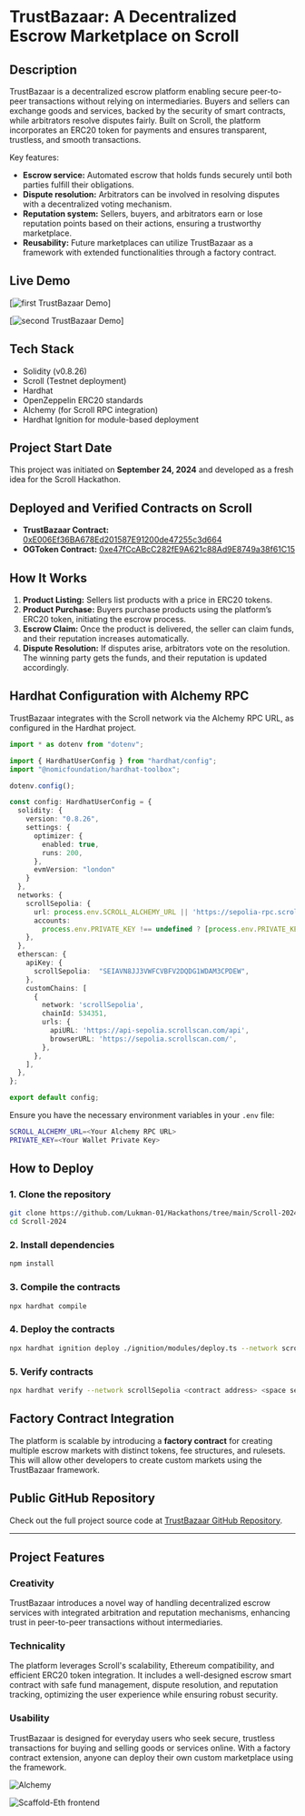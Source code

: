 # TrustBazaar: A Decentralized Escrow Marketplace on Scroll

## Description
TrustBazaar is a decentralized escrow platform enabling secure peer-to-peer transactions without relying on intermediaries. Buyers and sellers can exchange goods and services, backed by the security of smart contracts, while arbitrators resolve disputes fairly. Built on Scroll, the platform incorporates an ERC20 token for payments and ensures transparent, trustless, and smooth transactions. 

Key features:
- **Escrow service:** Automated escrow that holds funds securely until both parties fulfill their obligations.
- **Dispute resolution:** Arbitrators can be involved in resolving disputes with a decentralized voting mechanism.
- **Reputation system:** Sellers, buyers, and arbitrators earn or lose reputation points based on their actions, ensuring a trustworthy marketplace.
- **Reusability:** Future marketplaces can utilize TrustBazaar as a framework with extended functionalities through a factory contract.

## Live Demo
[![first TrustBazaar Demo](https://www.loom.com/share/78ebde7985a14ca9b243d5bd67718470?sid=82f04d8b-77d3-4869-b99b-8c4dc5b75a58)]

[![second TrustBazaar Demo](https://www.loom.com/share/01cfce3495e34347b8f234bdf1e94d1e?sid=779b3d9b-179f-4b53-93c3-576159264eac)]

## Tech Stack
- Solidity (v0.8.26)
- Scroll (Testnet deployment)
- Hardhat
- OpenZeppelin ERC20 standards
- Alchemy (for Scroll RPC integration)
- Hardhat Ignition for module-based deployment

## Project Start Date
This project was initiated on **September 24, 2024** and developed as a fresh idea for the Scroll Hackathon.

## Deployed and Verified Contracts on Scroll
- **TrustBazaar Contract:** [0xE006Ef36BA678Ed201587E91200de47255c3d664](https://sepolia.scrollscan.com/address/0xE006Ef36BA678Ed201587E91200de47255c3d664#code)
- **OGToken Contract:** [0xe47fCcABcC282fE9A621c88Ad9E8749a38f61C15](https://sepolia.scrollscan.com/address/0xe47fCcABcC282fE9A621c88Ad9E8749a38f61C15#code)

## How It Works
1. **Product Listing:** Sellers list products with a price in ERC20 tokens.
2. **Product Purchase:** Buyers purchase products using the platform’s ERC20 token, initiating the escrow process.
3. **Escrow Claim:** Once the product is delivered, the seller can claim funds, and their reputation increases automatically.
4. **Dispute Resolution:** If disputes arise, arbitrators vote on the resolution. The winning party gets the funds, and their reputation is updated accordingly.

## Hardhat Configuration with Alchemy RPC
TrustBazaar integrates with the Scroll network via the Alchemy RPC URL, as configured in the Hardhat project.

```typescript
import * as dotenv from "dotenv";

import { HardhatUserConfig } from "hardhat/config";
import "@nomicfoundation/hardhat-toolbox";

dotenv.config();

const config: HardhatUserConfig = {
  solidity: {
    version: "0.8.26",
    settings: {
      optimizer: {
        enabled: true,
        runs: 200,
      },
      evmVersion: "london"
    }
  },
  networks: {
    scrollSepolia: {
      url: process.env.SCROLL_ALCHEMY_URL || 'https://sepolia-rpc.scroll.io',
      accounts:
        process.env.PRIVATE_KEY !== undefined ? [process.env.PRIVATE_KEY] : [],
    },
  },
  etherscan: {
    apiKey: {
      scrollSepolia:  "SEIAVN8JJ3VWFCVBFV2DQDG1WDAM3CPDEW",
    },
    customChains: [
      {
        network: 'scrollSepolia',
        chainId: 534351,
        urls: {
          apiURL: 'https://api-sepolia.scrollscan.com/api',
          browserURL: 'https://sepolia.scrollscan.com/',
        },
      },
    ],
  },
};

export default config;
```

Ensure you have the necessary environment variables in your `.env` file:
```bash
SCROLL_ALCHEMY_URL=<Your Alchemy RPC URL>
PRIVATE_KEY=<Your Wallet Private Key>
```

## How to Deploy

### 1. Clone the repository
```bash
git clone https://github.com/Lukman-01/Hackathons/tree/main/Scroll-2024
cd Scroll-2024
```

### 2. Install dependencies
```bash
npm install
```

### 3. Compile the contracts
```bash
npx hardhat compile
```

### 4. Deploy the contracts
```bash
npx hardhat ignition deploy ./ignition/modules/deploy.ts --network scrollTestnet
```

### 5. Verify contracts
```bash
npx hardhat verify --network scrollSepolia <contract address> <space separated constructor parameters>
```

## Factory Contract Integration
The platform is scalable by introducing a **factory contract** for creating multiple escrow markets with distinct tokens, fee structures, and rulesets. This will allow other developers to create custom markets using the TrustBazaar framework.

## Public GitHub Repository
Check out the full project source code at [TrustBazaar GitHub Repository](https://github.com/Lukman-01/Hackathons/tree/main/Scroll-2024).

---

## Project Features

### Creativity
TrustBazaar introduces a novel way of handling decentralized escrow services with integrated arbitration and reputation mechanisms, enhancing trust in peer-to-peer transactions without intermediaries.

### Technicality
The platform leverages Scroll's scalability, Ethereum compatibility, and efficient ERC20 token integration. It includes a well-designed escrow smart contract with safe fund management, dispute resolution, and reputation tracking, optimizing the user experience while ensuring robust security.

### Usability
TrustBazaar is designed for everyday users who seek secure, trustless transactions for buying and selling goods or services online. With a factory contract extension, anyone can deploy their own custom marketplace using the framework.

![Alchemy](./images/alchemy.png)

![Scaffold-Eth frontend](./images/scafoldeth.png)


